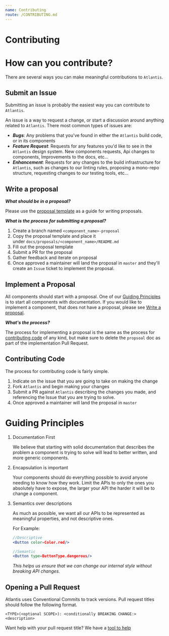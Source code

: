 ```yaml
---
name: Contributing
route: /CONTRIBUTING.md
---
```


# Contributing

# How can you contribute?

There are several ways you can make meaningful contributions to `Atlantis`.

## Submit an Issue

Submitting an issue is probably the easiest way you can contribute to
`Atlantis`.

An issue is a way to request a change, or start a discussion around anything
related to `Atlantis`. There most common types of issues are:

- **_Bugs_**: Any problems that you've found in either the `Atlantis` build
  code, or in its components
- **_Feature Request_**: Requests for any features you'd like to see in the
  `Atlantis` design system. New components requests, Api changes to components,
  Improvements to the docs, etc...
- **_Enhancement_**: Requests for any changes to the build infrastructure for
  `Atlantis`, such as changes to our linting rules, proposing a mono-repo
  structure, requesting changes to our testing tools, etc...

## Write a proposal

**_What should be in a proposal?_**

Please use the
[proposal template](https://github.com/GetJobber/atlantis/blob/master/docs/proposals/TEMPLATE.md)
as a guide for writing proposals.

**_What is the process for submitting a proposal?_**

1. Create a branch named `<component_name>-proposal`
2. Copy the proposal template and place it
   under `docs/proposals/<component_name>/README.md`
3. Fill out the proposal template
4. Submit a PR for the proposal
5. Gather feedback and iterate on proposal
6. Once approved a maintainer will land the proposal in `master` and they'll
   create an `Issue` ticket to implement the proposal.

## Implement a Proposal

All components should start with a proposal. One of our
[Guiding Principles](#guiding-principles) is to start all components with
documentation. If you would like to implement a component, that does not have a
proposal, please see [Write a proposal](#write-a-proposal).

**_What's the process?_**

The process for implementing a proposal is the same as the process for
[contributing code](#contributing-code) of any kind, but make sure to delete the
`propsoal` doc as part of the implementation Pull Request.

## Contributing Code

The process for contributing code is fairly simple.

1. Indicate on the issue that you are going to take on making the change
2. Fork `Atlantis` and begin making your changes
3. Submit a PR against `Atlantis` describing the changes you made, and
   referencing the Issue that you are trying to solve.
4. Once approved a maintainer will land the proposal in `master`

# Guiding Principles

1. Documentation First

   We believe that starting with solid documentation that describes the problem
   a component is trying to solve will lead to better written, and more generic
   components.

2. Encapsulation is important

   Your components should do everything possible to avoid anyone needing to know
   how they work. Limit the APIs to only the ones you absolutely have to expose,
   the larger your API the harder it will be to change a component.

3. Semantics over descriptions

   As much as possible, we want all our APIs to be represented as meaningful
   properties, and not descriptive ones.

   For Example:

   ```jsx
   //Descriptive
   <Button color=Color.red/>

   //Semantic
   <Button type=ButtonType.dangerous/>
   ```

   _This helps us ensure that we can change our internal style without breaking
   API changes._

## Opening a Pull Request

Atlantis uses Conventional Commits to track versions. Pull request titles should
follow the following format.

`<TYPE>(<optional SCOPE>): <conditionally BREAKING CHANGE:> <description>`

Want help with your pull request title? We have a
[tool to help](/pull-request-name-generator)
